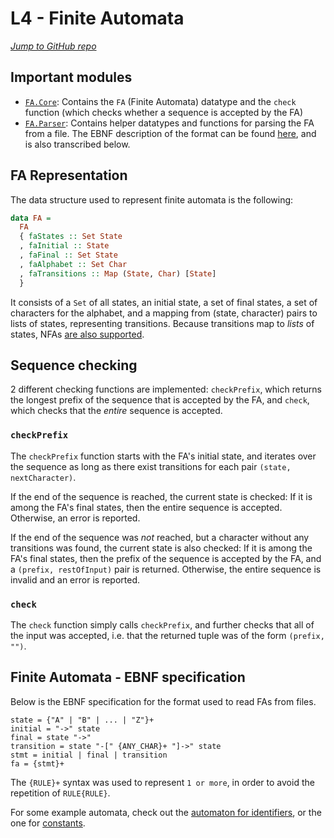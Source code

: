 # L4 - Finite Automata

[*Jump to GitHub repo*](https://github.com/aionescu/flcd/tree/L4)

## Important modules

* [`FA.Core`](src/FA/Core.hs): Contains the `FA` (Finite Automata) datatype and the `check` function (which checks whether a sequence is accepted by the FA)
* [`FA.Parser`](src/FA/Parser.hs): Contains helper datatypes and functions for parsing the FA from a file. The EBNF description of the format can be found [here](Data/FA.ebnf), and is also transcribed below.

## FA Representation

The data structure used to represent finite automata is the following:

```haskell
data FA =
  FA
  { faStates :: Set State
  , faInitial :: State
  , faFinal :: Set State
  , faAlphabet :: Set Char
  , faTransitions :: Map (State, Char) [State]
  }
```

It consists of a `Set` of all states, an initial state, a set of final states, a set of characters for the alphabet, and a mapping from (state, character) pairs to lists of states, representing transitions. Because transitions map to *lists* of states, NFAs [are also supported](Data/01.in).

## Sequence checking

2 different checking functions are implemented: `checkPrefix`, which returns the longest prefix of the sequence that is accepted by the FA, and `check`, which checks that the *entire* sequence is accepted.

### `checkPrefix`

The `checkPrefix` function starts with the FA's initial state, and iterates over the sequence as long as there exist transitions for each pair `(state, nextCharacter)`.

If the end of the sequence is reached, the current state is checked: If it is among the FA's final states, then the entire sequence is accepted. Otherwise, an error is reported.

If the end of the sequence was *not* reached, but a character without any transitions was found, the current state is also checked: If it is among the FA's final states, then the prefix of the sequence is accepted by the FA, and a `(prefix, restOfInput)` pair is returned. Otherwise, the entire sequence is invalid and an error is reported.

### `check`

The `check` function simply calls `checkPrefix`, and further checks that all of the input was accepted, i.e. that the returned tuple was of the form `(prefix, "")`.

## Finite Automata - EBNF specification

Below is the EBNF specification for the format used to read FAs from files.

```ebnf
state = {"A" | "B" | ... | "Z"}+
initial = "->" state
final = state "->"
transition = state "-[" {ANY_CHAR}+ "]->" state
stmt = initial | final | transition
fa = {stmt}+
```

The `{RULE}+` syntax was used to represent `1 or more`, in order to avoid the repetition of `RULE{RULE}`.

For some example automata, check out the [automaton for identifiers](Data/Id.in), or the one for [constants](Data/Int.in).

